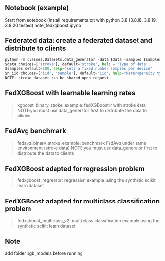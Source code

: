 ## Notebook (example)
Start from notebook (install requirements.txt with python 3.8 (3.8.18, 3.8.19, 3.8.20 tested)
note_fedxgboost.ipynb

## Federated data: create a federated dataset and distribute to clients 
```python
python -m classes.Datasets.data_generator -data $data -samples $samples -data $data -niid $n_iid -alpha 0.1
$data choices=['stroke'], default='stroke', help = 'Type of data',
$samples default=100, help="sets a fixed number samples per device"
$n_iid choices=['iid', 'sample'], default='iid', help="Heterogeneity type"
NOTE: stroke dataset can be shared upon request
```
## FedXGBoost with learnable learning rates 
> xgboost_binary_stroke_example: fedXGBoostllr with stroke data NOTE:you must use data_generator first to distribute the data to clients

## FedAvg benchmark
> fedavg_binary_stroke_example: benchmark FedAvg under same environment (stroke data) NOTE:you must use data_generator first to distribute the data to clients

## FedXGBoost adapted for regression problem
> fedxgboost_regressor: regression example using the synthetic scikit learn dataset

## FedXGBoost adapted for multiclass classification problem
> fedxgboost_multiclass_v2: multi class classification example using the synthetic scikit learn dataset

## Note
add folder xgb_models before running
